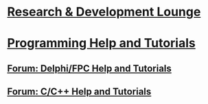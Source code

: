 # [Research & Development Lounge](https://villavu.com/forum/forumdisplay.php?f=147)

# [Programming Help and Tutorials](https://villavu.com/forum/forumdisplay.php?f=495)

## [Forum: Delphi/FPC Help and Tutorials](https://villavu.com/forum/forumdisplay.php?f=497)

## [Forum: C/C++ Help and Tutorials](https://villavu.com/forum/forumdisplay.php?f=496)
